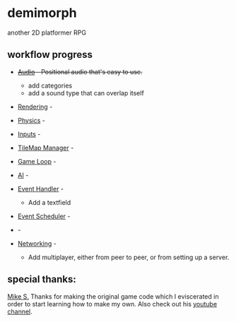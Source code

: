 # demimorph
another 2D platformer RPG

## workflow progress
* ~~[Audio]() - Positional audio that's easy to use.~~
  * add categories
  * add a sound type that can overlap itself
* [Rendering]() - 
* [Physics]() - 
* [Inputs]() -
* [TileMap Manager]() -
* [Game Loop]() - 
* [AI]() -
* [Event Handler]() -
  * Add a textfield
* [Event Scheduler]() -
* []() -

* [Networking]() -
  * Add multiplayer, either from peer to peer, or from setting up a server.

## special thanks:
[Mike S.](https://github.com/foreignguymike) Thanks for making the original game code which I eviscerated in order to start learning how to make my own. Also check out his [youtube channel](https://www.youtube.com/channel/UC_IV37n-uBpRp64hQIwywWQ).
